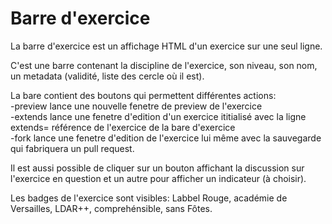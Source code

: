 # Barre d'exercice

La barre d'exercice est un affichage HTML d'un exercice sur une seul ligne. 

C'est une barre contenant la discipline de l'exercice, son niveau, son nom, un metadata (validité, liste des cercle où il est).

La bare contient des boutons qui permettent différentes actions:  
-preview lance une nouvelle fenetre de preview de l'exercice   
-extends lance une fenetre d'edition d'un exercice ititialisé avec la ligne extends= référence de l'exercice de la bare d'exercice  
-fork lance une fenetre d'edition de l'exercice lui même avec la sauvegarde qui fabriquera un pull request.

Il est aussi possible de cliquer sur un bouton affichant la discussion sur l'exercice en question et un autre pour afficher un indicateur (à choisir). 

Les badges de l'exercice sont visibles: Labbel Rouge, académie de Versailles, LDAR++, comprehénsible, sans Fôtes.
